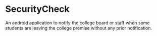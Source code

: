 # SecurityCheck
An android application to notify the college board or staff when some students are leaving the college premise without any prior notification.
